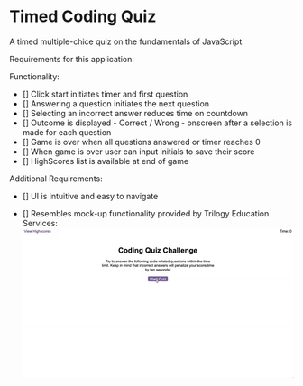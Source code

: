 # Timed Coding Quiz
A timed multiple-chice quiz on the fundamentals of JavaScript.

<!--- [Timed Coding Quiz](insert live link)-->
<!-- ![Screen recording of my application](inset path to screen recoring.gif "timedCodingQuizScreenRecording") -->

Requirements for this application:

Functionality:
 - [] Click start initiates timer and first question
 - [] Answering a question initiates the next question
 - [] Selecting an incorrect answer reduces time on countdown
 - [] Outcome is displayed - Correct / Wrong - onscreen after a selection is made for each question
 - [] Game is over when all questions answered or timer reaches 0
 - [] When game is over user can input initials to save their score
 - [] HighScores list is available at end of game

Additional Requirements:
  - [] UI is intuitive and easy to navigate

  - [] Resembles mock-up functionality provided by Trilogy Education Services:
  ![A user clicks through an interactive coding quiz, then enters initials to save the high score before resetting and starting over.](./assets/images/04-web-apis-homework-demo.gif)